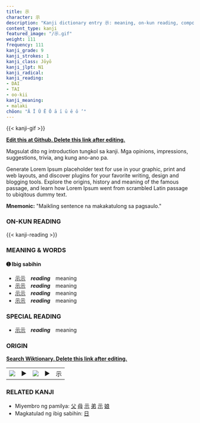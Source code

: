```yaml
---
title: 示
character: 示
description: "Kanji dictionary entry 示: meaning, on-kun reading, compounds, origin, related kanji"
content_type: kanji
featured_image: "/示.gif"
weight: 111
frequency: 111
kanji_grade: 9
kanji_strokes: 1
kanji_class: Jōyō
kanji_jlpt: N1
kanji_radical: 
kanji_reading: 
- DAI
- TAI
- oo-kii
kanji_meaning:
- malaki
chōon: "Ā Ī Ū Ē Ō ā ī ū ē ō ’"
---
```

[//]: # (Don't edit the line below. Kanji animated GIF code is automatically generated.)
{{< kanji-gif >}}

[//]: # (Edit below this line.)

**[Edit this at Github. Delete this link after editing.](https://github.com/tim0g/tim/tree/main/content/kanji/示/index.md)**

Magsulat dito ng introduction tungkol sa kanji. Mga opinions, impressions, suggestions, trivia, ang kung ano-ano pa.

Generate Lorem Ipsum placeholder text for use in your graphic, print and web layouts, and discover plugins for your favorite writing, design and blogging tools. Explore the origins, history and meaning of the famous passage, and learn how Lorem Ipsum went from scrambled Latin passage to ubiqitous dummy text.
 
**Mnemonic:** "Maikling sentence na makakatulong sa pagsaulo."

### ON-KUN READING

[//]: # (Don't edit the line below. ON-KUN READING code is automatically generated.)
{{< kanji-reading >}}

### MEANING & WORDS

#### ➊ **Ibig sabihin**
  - [示](../示)[示](../示)　***reading***　meaning
  - [示](../示)[示](../示)　***reading***　meaning
  - [示](../示)[示](../示)　***reading***　meaning
  - [示](../示)[示](../示)　***reading***　meaning

### SPECIAL READING
  - [示](../示)[示](../示)　***reading***　meaning

### ORIGIN

**[Search Wiktionary. Delete this link after editing.](https://wiktionary.org/wiki/示)**
<table class="kanji-table"><tr><td>
<img src="60px-示-bronze.svg.png">
</td><td>▶</td><td>
<img src="60px-示-oracle.svg.png">
</td><td>▶</td>
<td class="kanji-origin">示</td>
</tr></table>

### RELATED KANJI
- Miyembro ng pamilya: [父](../父) [母](../母) [示](../示) [弟](../弟) [示](../示) [娘](../娘)
- Magkatulad ng ibig sabihin: [日](../日)
